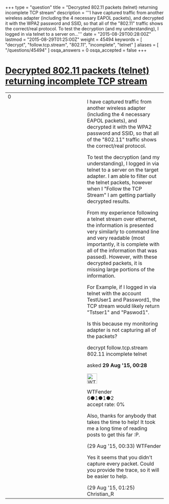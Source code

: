 +++
type = "question"
title = "Decrypted 802.11 packets (telnet) returning incomplete TCP stream"
description = '''I have captured traffic from another wireless adapter (including the 4 necessary EAPOL packets), and decrypted it with the WPA2 password and SSID, so that all of the &quot;802.11&quot; traffic shows the correct/real protocol. To test the decryption (and my understanding), I logged in via telnet to a server on...'''
date = "2015-08-29T00:28:00Z"
lastmod = "2015-08-29T01:25:00Z"
weight = 45494
keywords = [ "decrypt", "follow.tcp.stream", "802.11", "incomplete", "telnet" ]
aliases = [ "/questions/45494" ]
osqa_answers = 0
osqa_accepted = false
+++

<div class="headNormal">

# [Decrypted 802.11 packets (telnet) returning incomplete TCP stream](/questions/45494/decrypted-80211-packets-telnet-returning-incomplete-tcp-stream)

</div>

<div id="main-body">

<div id="askform">

<table id="question-table" style="width:100%;"><colgroup><col style="width: 50%" /><col style="width: 50%" /></colgroup><tbody><tr class="odd"><td style="width: 30px; vertical-align: top"><div class="vote-buttons"><span id="post-45494-upvote" class="ajax-command post-vote up" rel="nofollow" title="I like this post (click again to cancel)"> </span><div id="post-45494-score" class="post-score" title="current number of votes">0</div><span id="post-45494-downvote" class="ajax-command post-vote down" rel="nofollow" title="I dont like this post (click again to cancel)"> </span> <span id="favorite-mark" class="ajax-command favorite-mark" rel="nofollow" title="mark/unmark this question as favorite (click again to cancel)"> </span><div id="favorite-count" class="favorite-count"></div></div></td><td><div id="item-right"><div class="question-body"><p>I have captured traffic from another wireless adapter (including the 4 necessary EAPOL packets), and decrypted it with the WPA2 password and SSID, so that all of the "802.11" traffic shows the correct/real protocol.</p><p>To test the decryption (and my understanding), I logged in via telnet to a server on the target adapter. I am able to filter out the telnet packets, however when I "Follow the TCP Stream" I am getting partially decrypted results.</p><p>From my experience following a telnet stream over ethernet, the information is presented very similarly to command line and very readable (most importantly, it is complete with all of the information that was passed). However, with these decrypted packets, it is missing large portions of the information.</p><p>For Example, if I logged in via telnet with the account TestUser1 and Password1, the TCP stream would likely return "Tstser1" and "Paswod1".</p><p>Is this because my monitoring adapter is not capturing all of the packets?</p></div><div id="question-tags" class="tags-container tags"><span class="post-tag tag-link-decrypt" rel="tag" title="see questions tagged &#39;decrypt&#39;">decrypt</span> <span class="post-tag tag-link-follow.tcp.stream" rel="tag" title="see questions tagged &#39;follow.tcp.stream&#39;">follow.tcp.stream</span> <span class="post-tag tag-link-802.11" rel="tag" title="see questions tagged &#39;802.11&#39;">802.11</span> <span class="post-tag tag-link-incomplete" rel="tag" title="see questions tagged &#39;incomplete&#39;">incomplete</span> <span class="post-tag tag-link-telnet" rel="tag" title="see questions tagged &#39;telnet&#39;">telnet</span></div><div id="question-controls" class="post-controls"></div><div class="post-update-info-container"><div class="post-update-info post-update-info-user"><p>asked <strong>29 Aug '15, 00:28</strong></p><img src="https://secure.gravatar.com/avatar/59d37f9f4353df07b602799c8cc24769?s=32&amp;d=identicon&amp;r=g" class="gravatar" width="32" height="32" alt="WTFender&#39;s gravatar image" /><p><span>WTFender</span><br />
<span class="score" title="6 reputation points">6</span><span title="1 badges"><span class="badge1">●</span><span class="badgecount">1</span></span><span title="1 badges"><span class="silver">●</span><span class="badgecount">1</span></span><span title="2 badges"><span class="bronze">●</span><span class="badgecount">2</span></span><br />
<span class="accept_rate" title="Rate of the user&#39;s accepted answers">accept rate:</span> <span title="WTFender has no accepted answers">0%</span></p></div></div><div id="comments-container-45494" class="comments-container"><span id="45495"></span><div id="comment-45495" class="comment"><div id="post-45495-score" class="comment-score"></div><div class="comment-text"><p>Also, thanks for anybody that takes the time to help! It took me a long time of reading posts to get this far :P.</p></div><div id="comment-45495-info" class="comment-info"><span class="comment-age">(29 Aug '15, 00:33)</span> <span class="comment-user userinfo">WTFender</span></div></div><span id="45496"></span><div id="comment-45496" class="comment"><div id="post-45496-score" class="comment-score"></div><div class="comment-text"><p>Yes it seems that you didn't capture every packet. Could you provide the trace, so it will be easier to help.</p></div><div id="comment-45496-info" class="comment-info"><span class="comment-age">(29 Aug '15, 01:25)</span> <span class="comment-user userinfo">Christian_R</span></div></div></div><div id="comment-tools-45494" class="comment-tools"></div><div class="clear"></div><div id="comment-45494-form-container" class="comment-form-container"></div><div class="clear"></div></div></td></tr></tbody></table>

</div>

</div>

